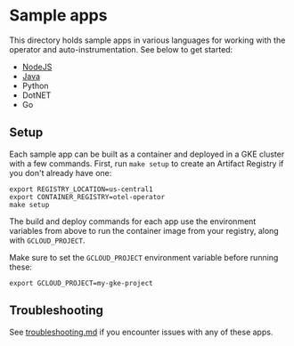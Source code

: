 # Sample apps

This directory holds sample apps in various languages for working with
the operator and auto-instrumentation. See below to get started:

* [NodeJS](nodejs)
* [Java](java)
* Python
* DotNET
* Go

## Setup

Each sample app can be built as a container and deployed in a GKE cluster with a few
commands. First, run `make setup` to create an Artifact Registry if you don't already
have one:

```
export REGISTRY_LOCATION=us-central1
export CONTAINER_REGISTRY=otel-operator
make setup
```

The build and deploy commands for each app use the environment variables from above to run
the container image from your registry, along with `GCLOUD_PROJECT`.

Make sure to set the `GCLOUD_PROJECT` environment variable before running these:

```
export GCLOUD_PROJECT=my-gke-project
```

## Troubleshooting

See [troubleshooting.md](troubleshooting.md) if you encounter issues with any of these apps.
